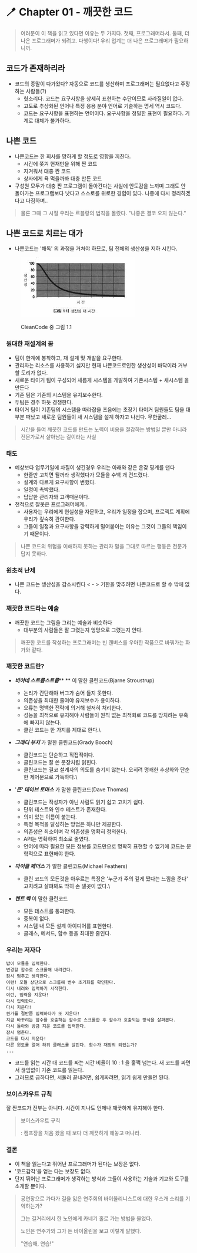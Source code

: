 # 🪥 Chapter 01 - 깨끗한 코드

> 여러분이 이 책을 읽고 있다면 이유는  두 가지다. 첫째, 프로그래머라서. 둘째, 더 나은 프로그래머가 되려고. 다행이다! 우리 업계는 더 나은 프로그래머가  필요하니까.



## 코드가 존재하리라

* 코드의 종말이 다가왔다? 자동으로 코드를 생산하며 프로그래머는 필요없다고 주장하는 사람들(?)
  * 헛소리다. 코드는 요구사항을 상세히 표현하는 수단이므로 사라질일이 없다.
  * 고도로 추상화된 언어나 특정 응용 분야 언어로 기술하는 명세 역시 코드다.
  * 코드는 요구사항을 표현하는 언어이다. 요구사항을 정밀한 표현이 필요하다. 기계로 대체가 불가하다.

## 나쁜 코드

* 나쁜코드는 한 회사를 망하게 할 정도로 영향을 끼친다.
  * 시간에 쫒겨 현재만을 위해 짠 코드
  * 지겨워서 대충 짠 코드
  * 상사에게 욕 먹을까봐 대충 만든 코드
* 구성원 모두가 대충 짠 프로그램이 돌아간다는 사실에 안도감을 느끼며 그래도 안 돌아가는 프로그램보다 낫다고 스스로를 위로한 경험이 있다. 나중에 다시 정리하겠다고 다짐하며..

> 물론 그때 그 시절 우리는 르블랑의 법칙을 몰랐다. "나중은 결코 오지 않는다."

## 나쁜 코드로 치르는 대가

* 나쁜코드는 '해독' 의 과정을 거쳐야 하므로, 팀 전체의 생산성을 저하 시킨다.

<figure><img src=".gitbook/assets/image.jpeg" alt=""><figcaption><p>CleanCode 중 그림 1.1</p></figcaption></figure>

### 원대한 재설계의 꿈

* 팀이 한계에 봉착하고, 재 설계 및 개발을 요구한다.
* 관리자는 리소스를 사용하기 싫지만 현재 나쁜코드로인한 생산성이 바닥이라 거부할 도리가 없다.
* 새로운 타이거 팀이 구성되어 새롭게 시스템을 개발하여 기존시스템 + 새시스템 을 만든다
* 기존 팀은 기존의 시스템을 유지보수한다.
* 두팀은 경주 하듯 경쟁한다.
* 타이거 팀이 기존팀의 시스템을 따라잡을 즈음에는 초장기 타이거 팀원들도 팀을 대부분 떠났고 새로운 팀원들이 새 시스템을 설계 하자고 나선다. 무한굴레...

> 시간을 들여 깨끗한 코드를 만드는 노력이 비용을 절감하는 방법일 뿐만 아니라 전문가로서 살아남는 길이라는 사실

### 태도

* 예상보다 업무기일에 차질이 생긴경우 우리는 아래와 같은 온갖 핑계를 댄다
  * 한줄만 고치면 될꺼라 생각했다가 모듈을 수백 개 건드렸다.
  * 설계와 다르게 요구사항이 변했다.
  * 일정이 촉박했다.
  * 답답한 관리자와 고객때문이다.
* 전적으로 잘못은 프로그래머에게..
  * 사용자는 우리에게 현실성을 자문하고, 우리가 일정을 잡으며, 프로젝트 계획에 우리가 깊숙히 관여한다.
  * 그들이 일정과 요구사항을 강력하게 밀어붙이는 이유는 그것이 그들의 책임이기 때문이다.

> 나쁜 코드의 위험을 이해하지 못하는 관리자 말을 그대로 따르는 행동은 전문가답지 못하다.

### 원초적 난제

* 나쁜 코드는 생산성을 감소시킨다 < - > 기한을 맞추려면 나쁜코드로 할 수 밖에 없다.

### 깨끗한 코드라는 예술

* 깨끗한 코드는 그림을 그리는 예술과 비슷하다
  * 대부분의 사람들은 잘 그렸는지 엉망으로 그렸는지 안다.

> 깨끗한 코드를 작성하는 프로그래머는 빈 캔버스를 우아한 작품으로 바꿔가는 화가와 같다.

### 깨끗한 코드란?

* _**비야네 스트롭스트룹**_** ** 이 말한 클린코드(Bjarne Stroustrup)
  * 논리가 간단해야 버그가 숨어 들지 못한다.
  * 의존성을 최대한 줄여야 유지보수가 용이하다.
  * 오류는 명백한 전략에 의거해 철저히 처리한다.
  * 성능을 최적으로 유지해야 사람들이 원칙 없는 최적화로 코드를 망치려는 유혹에 빠지지 않는다.
  * 클린 코드는 한 가지를 제대로 한다.\

* _**그래디 부치**_ 가 말한 클린코드(Grady Booch)
  * 클린코드는 단순하고 직접적이다.
  * 클린코드는 잘 쓴 문장처럼 읽힌다.
  * 클린코드는 결코 설계자의 의도를 숨기지 않는다. 오히려 명쾌한 추상화와 단순한 제어문으로 가득하다.\

*   '_**큰' 데이브 토마스**_ 가 말한 클린코드(Dave Thomas)

    * 클린코드는 작성자가 아닌 사람도 읽기 쉽고 고치기 쉽다.
    * 단위 테스트와 인수 테스트가 존재한다.
    * 의미 있는 이름이 붙는다.
    * 특정 목적을 달성하는 방법은 하나만 제공한다.
    * 의존성은 최소이며 각 의존성을 명확히 정의한다.
    * API는 명확하여 최소로 줄였다.
    * 언어에 따라 필요한 모든 정보를 코드만으로 명확히 표현할 수 없기에 코드는 문학적으로 표현해야 한다.


* _**마이클 페더스**_ 가 말한 클린코드(Michael Feathers)
  * 클린 코드의 모든것을 아우르는 특징은 '누군가 주의 깊게 짰다는 느낌을 준다' 고치려고 살펴봐도 딱히 손 댈곳이 없다.\

* _**켄트 벡**_ 이 말한 클린코드
  * 모든 테스트를 통과한다.
  * 중복이 없다.
  * 시스템 내 모든 설계 아이디어를 표현한다.
  * 클래스, 메서드, 함수 등을 최대한 줄인다.

### 우리는 저자다

```
밥이 모듈을 입력한다.
변경할 함수로 스크롤해 내려간다.
잠시 멈추고 생각한다.
이런! 모듈 상단으로 스크롤해 변수 초기화를 확인한다.
다시 내려와 입력하기 시작한다.
이런, 입력을 지운다!
다시 입력한다.
다시 지운다!
뭔가를 절반쯤 입력하다가 또 지운다!
지금 바꾸려는 함수를 호출하는 함수로 스크롤한 후 함수가 호출되는 방식을 살펴본다.
다시 돌아와 방금 지운 코드를 입력한다.
잠시 멈춘다.
코드를 다시 지운다!
다른 윈도를 열어 하위 클래스를 살핀다. 함수가 재정의 되었는가?
...
```

* 코드를 읽는 시간 대 코드를 짜는 시간 비율이 10 : 1 을 훌쩍 넘는다. 새 코드를 짜면서 끊임없이 기존 코드를 읽는다.
* 그러므로 급하다면, 서둘러 끝내려면, 쉽게짜려면, 읽기 쉽게 만들면 된다.

### 보이스카우트 규칙

잘 짠코드가 전부는 아니다. 시간이 지나도 언제나 깨끗하게 유지해야 한다.

> 보이스카우트 규칙
>
> : 캠프장을 처음 왔을 때 보다 더 깨끗하게 해놓고 떠나라.

### 결론

* 이 책을 읽는다고 뛰어난 프로그래머가 된다는 보장은 없다.
* '코드감각'을 얻는 다는 보장도 없다.
* 단지 뛰어난 프로그래머가 생각하는 방식과 그들이 사용하는 기술과 기교와 도구를 소개할 뿐이다.

> 공연장으로 가다가 길을 잃은 연주회의 바이올리니스트에 대한 우스개 소리를 기억하는가?
>
> 그는 길거리에서 한 노인에게 카네기 홀로 가는 방법을 물었다.
>
> 노인은 연주가와 그가 든 바이올린을 보고 이렇게 말했다.
>
> "연습해, 연습!"
